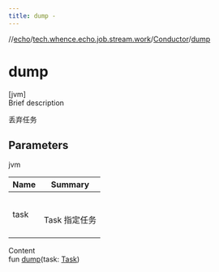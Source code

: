 ```yaml
---
title: dump -
---
```

//[echo](../../index.md)/[tech.whence.echo.job.stream.work](../index.md)/[Conductor](index.md)/[dump](dump.md)



# dump  
[jvm]  
Brief description  


丢弃任务



## Parameters  
  
jvm  
  
|  Name|  Summary| 
|---|---|
| task| <br><br>Task 指定任务<br><br>
  
  
Content  
fun [dump](dump.md)(task: [Task](../../tech.whence.echo.job.stream.task/-task/index.md))  



